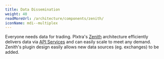 ```yaml
---
title: Data Dissemination
weight: 40
readMoreUrl: /architecture/components/zenith/
iconName: mdi--multiplex
---
```


Everyone needs data for trading.  Plxtra's [Zenith](/architecture/components/zenith/) architecture efficiently delivers data via [API Services](/overviews/apis) and can easily scale to meet any demand.  Zenith's plugin design easily allows new data sources (eg. exchanges) to be added.
